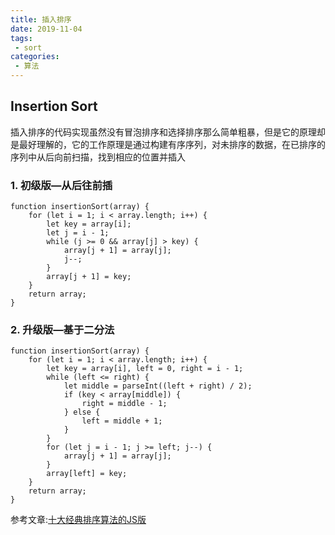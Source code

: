 ```yaml
---
title: 插入排序
date: 2019-11-04
tags:
 - sort
categories:
 - 算法
---
```

## Insertion Sort

插入排序的代码实现虽然没有冒泡排序和选择排序那么简单粗暴，但是它的原理却是最好理解的，它的工作原理是通过构建有序序列，对未排序的数据，在已排序的序列中从后向前扫描，找到相应的位置并插入

### 1. 初级版—从后往前插
```
function insertionSort(array) {
    for (let i = 1; i < array.length; i++) {
        let key = array[i];
        let j = i - 1;
        while (j >= 0 && array[j] > key) {
            array[j + 1] = array[j];
            j--;
        }
        array[j + 1] = key;
    }
    return array;
}
```
### 2. 升级版—基于二分法
```
function insertionSort(array) {
    for (let i = 1; i < array.length; i++) {
        let key = array[i], left = 0, right = i - 1;
        while (left <= right) {
            let middle = parseInt((left + right) / 2);
            if (key < array[middle]) {
                right = middle - 1;
            } else {
                left = middle + 1;
            }
        }
        for (let j = i - 1; j >= left; j--) {
            array[j + 1] = array[j];
        }
        array[left] = key;
    }
    return array;
}
```

参考文章:[十大经典排序算法的JS版](https://www.jianshu.com/p/96f5c19e13df)